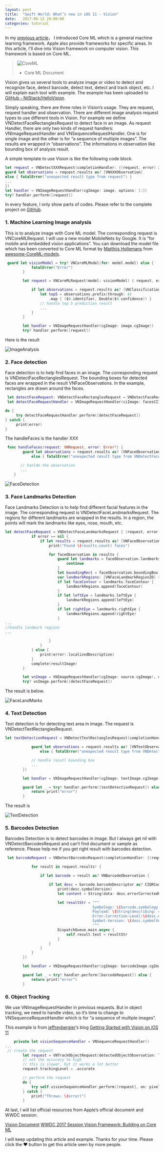 ```yaml
---
layout: post
title:  "Swift World: What’s new in iOS 11 - Vision"
date:   2017-06-12 20:00:00
categories: tutorial
---
```


In my [previous article](https://medium.com/@NilStack/whats-new-in-ios-11-core-ml-44555927d750)， I introduced Core ML which is a general machine learning framework. Apple also provide frameworks for specific areas. In this article, I'll dive into Vision framework on computer vision. This framework is based on Core ML.

> ![CoreML](http://pengguo.xyz/resources/CoreML.png)
> - Core ML Document

Vision gives us several tools to analyze image or video to detect and recognize face, detect barcode, detect text, detect and track object, etc. I will explain each tool with example. The example has been uploaded to [GitHub - NilStack/HelloVision](https://github.com/NilStack/HelloVision).

Simply speaking, there are three roles in Vision’s usage. They are request, request handler and observation. There are different image analysis request types to use different tools in Vision. For example we define VNDetectFaceRectanglesRequest to detect face in an image. As request Handler, there are only two kinds of request handlers: VNImageRequestHandler and VNSequenceRequestHandler. One is for single image and the other is for “a sequence of multiple images”. The results are wrapped in “observations”. The informations in observation like bounding box of analysis result.

A simple template to use Vision is like the following code block.

```swift
let request = VNDetectXXXRequest(completionHandler: {(request, error) in
guard let observations = request.results as? [VNXXXObservation]
else { fatalError("unexpected result type from request") }
...
})
let handler = VNImageRequestHandler(cgImage: image, options: [:])
try? handler.perform([request])
```

In every feature, I only show parts of codes. Please refer to the complete project on [GitHub](https://github.com/NilStack/HelloVision).

### 1. Machine Learning Image analysis
This is to analyze image with Core ML model. The corresponding request is VNCoreMLRequest. I will use a new model MobileNets by Google. It is “for mobile and embedded vision applications”. You can download the model file which has been converted to Core ML format by [Matthijs Hollemans](https://github.com/hollance) from [awesome-CoreML-models](https://github.com/NilStack/awesome-CoreML-models).

```swift
 guard let visionModel = try? VNCoreMLModel(for: model.model) else {
            fatalError("Error")
        }

        let request = VNCoreMLRequest(model: visionModel) { request, error in

            if let observations = request.results as? [VNClassificationObservation] {
                let top5 = observations.prefix(through: 4)
                    .map { ($0.identifier, Double($0.confidence)) }
                // handle top 5 prediction result
                ...
            }
        }

        let handler = VNImageRequestHandler(cgImage: image.cgImage!)
        try? handler.perform([request])
```

Here is the result

![ImageAnalysis](http://pengguo.xyz/resources/ImageAnalysis.png)

### 2. Face detection

Face detection is to help find faces in an image. The corresponding request is VNDetectFaceRectanglesRequest. The bounding boxes for detected faces are wrapped in the result VNFaceObservations. In the example, rectangles are drawn around the faces.

```swift
 let detectFaceRequest: VNDetectFaceRectanglesRequest = VNDetectFaceRectanglesRequest(completionHandler: self.handleFaces)
 let detectFaceRequestHandler = VNImageRequestHandler(ciImage: facesCIImage, options: [:])

do {
     try detectFaceRequestHandler.perform([detectFaceRequest])
} catch {
     print(error)
}

```

The handleFaces is the handler XXX

```swift
 func handleFaces(request: VNRequest, error: Error?) {
        guard let observations = request.results as? [VNFaceObservation]
            else { fatalError("unexpected result type from VNDetectFaceRectanglesRequest") }

       // hanlde the observation
       ...
    }
```

![FaceDetection](http://pengguo.xyz/resources/FaceDetection.png)

### 3. Face Landmarks Detection

Face Landmarks Detection is to help find different facial features in the image. The corresponding request is VNDetectFaceLandmarksRequest.
The regions for different landmarks are wrapped in the results. In a region, the points will mark the landmarks like eyes, nose, mouth, etc.

```swift
let detectFaceRequest = VNDetectFaceLandmarksRequest { (request, error) in
            if error == nil {
                if let results = request.results as? [VNFaceObservation] {
                    print("Found \(results.count) faces")

                    for faceObservation in results {
                        guard let landmarks = faceObservation.landmarks else {
                            continue
                        }
                        let boundingRect = faceObservation.boundingBox
                        var landmarkRegions: [VNFaceLandmarkRegion2D] = []
                        if let faceContour = landmarks.faceContour {
                            landmarkRegions.append(faceContour)
                        }
                        if let leftEye = landmarks.leftEye {
                            landmarkRegions.append(leftEye)
                        }
                        if let rightEye = landmarks.rightEye {
                            landmarkRegions.append(rightEye)
                        }
...
//handle landmark regions
...

                    }
                }
            } else {
                print(error!.localizedDescription)
            }
            complete(resultImage)
        }

        let vnImage = VNImageRequestHandler(cgImage: source.cgImage!, options: [:])
        try? vnImage.perform([detectFaceRequest])
```

The result is below.

![FaceLandMarks](http://pengguo.xyz/resources/FaceLandMarks.png)

### 4. Text Detection

Text detection is for detecting text area in image. The request is VNDetectTextRectanglesRequest.

```swift
let textDetectionRequest = VNDetectTextRectanglesRequest(completionHandler: {(request, error) in

            guard let observations = request.results as? [VNTextObservation]
                else { fatalError("unexpected result type from VNDetectTextRectanglesRequest") }

            // handle resutl bounding box
            ...
        })

        let handler = VNImageRequestHandler(cgImage: textImage.cgImage!, options: [:])

        guard let _ = try? handler.perform([textDetectionRequest]) else {
            return print("error")
        }
```

The result is

![TextDetection](http://pengguo.xyz/resources/TextDetection.png)


### 5. Barcodes Detection
Barcodes Detection is to detect barcodes in image. But I always get nil with VNDetectBarcodesRequest and can’t find document or sample as reference. Please help me if you get right result with barcodes detection.

```swift
 let barcodeRequest = VNDetectBarcodesRequest(completionHandler: {(request, error) in

            for result in request.results! {

                if let barcode = result as? VNBarcodeObservation {

                    if let desc = barcode.barcodeDescriptor as? CIQRCodeDescriptor {
                        print(desc.symbolVersion)
                        let content = String(data: desc.errorCorrectedPayload, encoding: .utf8)

                        let resultStr = """
                                        Symbology: \(barcode.symbology.rawValue)\n
                                        Payload: \(String(describing: content))\n
                                        Error-Correction-Level:\(desc.errorCorrectionLevel)\n
                                        Symbol-Version: \(desc.symbolVersion)\n
                                        """
                        DispatchQueue.main.async {
                            self.result.text = resultStr
                        }
                    }
                }
            }
        })

        let handler = VNImageRequestHandler(cgImage: barcodeImage.cgImage!, options: [:])

        guard let _ = try? handler.perform([barcodeRequest]) else {
            return print("error")
        }
```


### 6. Object Tracking

We use VNImageRequestHandler in previous requests. But in object tracking, we  need to handle video, so it’s time to change to VNSequenceRequestHandler which is for “a sequence of multiple images”.

This example is from [jeffreybergier](https://github.com/jeffreybergier)’s blog [Getting Started with Vision on iOS 11](https://github.com/jeffreybergier/Blog-Getting-Started-with-Vision)

```swift
    private let visionSequenceHandler = VNSequenceRequestHandler()
...
 // create the request
        let request = VNTrackObjectRequest(detectedObjectObservation: lastObservation, completionHandler: self.handleVisionRequestUpdate)
        // set the accuracy to high
        // this is slower, but it works a lot better
        request.trackingLevel = .accurate

        // perform the request
        do {
            try self.visionSequenceHandler.perform([request], on: pixelBuffer)
        } catch {
            print("Throws: \(error)")
        }
```

At last, I will list official resources from Apple’s official document and WWDC session.

[Vision Document](https://developer.apple.com/documentation/vision)
[WWDC 2017 Session Vision Framework: Building on Core ML](https://developer.apple.com/videos/play/wwdc2017/506/)

I will keep updating this article and example. Thanks for your time. Please click the ❤ button to get this article seen by more people.
